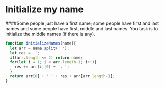 Initialize my name
==================
####Some people just have a first name; some people have first and last names and some people have first, middle and last names.
You task is to initialize the middle names (if there is any).

```javascript
function initializeNames(name){
  let arr = name.split(' ');
  let res = '';
  if(arr.length <= 2) return name;  
  for(let i = 1; i < arr.length-1; i++){
    res += arr[i][0] + '. '; 
  }
  return arr[0] + ' ' + res + arr[arr.length-1]; 
}


